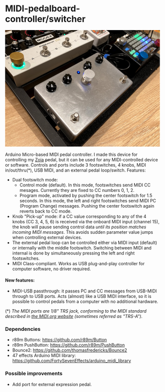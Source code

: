 # MIDI-pedalboard-controller/switcher

![Controller image](https://raw.githubusercontent.com/jpcarrascal/MIDI-pedalboard-controller/main/MIDI-pedalboard-controller.png)

Arduino Micro-based MIDI pedal controller. I made this device for controlling my [Zoia](https://empresseffects.com/products/zoia) pedal, but it can be used for any MIDI-controlled device or software. Controls and ports include 3 footswitches, 4 knobs, MIDI in/out/thru(*), USB MIDI, and an external pedal loop/switch. Features:

* Dual footswitch mode:
  - Control mode (default). In this mode, footswitches send MIDI CC mesages. Currently they are fixed to CC numbers 0, 1, 2.
  - Program mode, activated by pushing the center footswitch for 1.5 seconds. In this mode, the left and right footswitches send MIDI PC (Program Change) messages. Pushing the center footswitch again reverts back to CC mode.
* Knob "Pick-up" mode: if a CC value corresponding to any of the 4 knobs (CC 3, 4, 5, 6) is received via the onboard MIDI input (channel 15), the knob will pause sending control data _until its position matches incoming MIDI messages_. This avoids sudden parameter value jumps when controlling external devices.
* The external pedal loop can be controlled either via MIDI input (default) or internally with the middle footswitch. Switching between MIDI and internal is done by simultaneously pressing the left and right footswitches.
* MIDI Class-compliant. Works as USB plug-and-play controller for computer software, no driver required.

#### New features:

* MIDI-USB passthrough: it passes PC and CC messages from USB-MIDI through to USB ports. Acts (almost) like a USB MIDI interface, so it is possible to control pedals from a computer with no additional hardware.

(*) _The MIDI ports are 1/8" TRS jack, conforming to the MIDI standard described in [the MIDI.org website](https://www.midi.org/specifications/midi-transports-specifications/specification-for-use-of-trs-connectors-with-midi-devices-2) (sometimes referred as "TRS-A")._

### Dependencies
- r89m Buttons: https://github.com/r89m/Button
- r89m PushButton: https://github.com/r89m/PushButton
- Bounce2: https://github.com/thomasfredericks/Bounce2
- 47 effects Arduino MIDI library: https://github.com/FortySevenEffects/arduino_midi_library

### Possible improvements
- Add port for external expression pedal.
